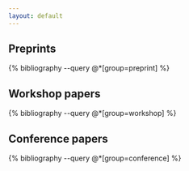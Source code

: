```yaml
---
layout: default
---
```

## Preprints
{% bibliography --query @*[group=preprint] %}


## Workshop papers
{% bibliography --query @*[group=workshop] %}


## Conference papers
{% bibliography --query @*[group=conference] %}
